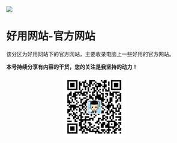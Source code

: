 <img src="./docs/好用网站/3.4官方网站/assets/ThZaECSBhIY.jpg">

# 好用网站-官方网站

该分区为好用网站下的官方网站，主要收录电脑上一些好用的官方网站。

**本号持续分享有内容的干货，您的关注是我坚持的动力！**

<img src="./_assets/clip_image002.jpg" style="width:33%;margin-left:30%" />